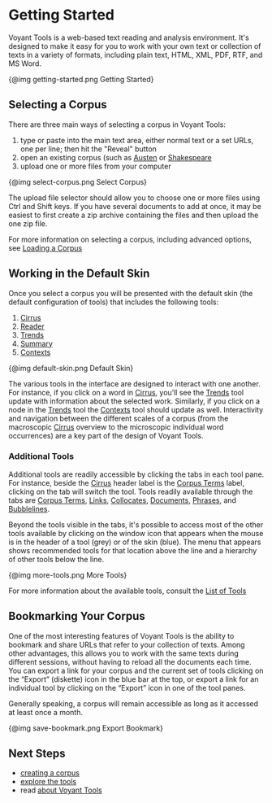 # Getting Started

Voyant Tools is a web-based text reading and analysis environment. It's designed to make it easy for you to work with your own text or collection of texts in a variety of formats, including plain text, HTML, XML, PDF, RTF, and MS Word.

{@img getting-started.png Getting Started}

## Selecting a Corpus

There are three main ways of selecting a corpus in Voyant Tools:

1. type or paste into the main text area, either normal text or a set URLs, one per line; then hit the "Reveal" button
1. open an existing corpus (such as [Austen](../?corpus=austen) or [Shakespeare](../?corpus=shakespeare)
1. upload one or more files from your computer

{@img select-corpus.png Select Corpus}

The upload file selector should allow you to choose one or more files using Ctrl and Shift keys. If you have several documents to add at once, it may be easiest to first create a zip archive containing the files and then upload the one zip file.

For more information on selecting a corpus, including advanced options, see [Loading a Corpus](#!/guide/loadingcorpus)

<!--- add link to video -->

## Working in the Default Skin

Once you select a corpus you will be presented with the default skin (the default configuration of tools) that includes the following tools:

1. [Cirrus](#!/guide/cirrus)
1. [Reader](#!/guide/reader)
1. [Trends](#!/guide/trends)
1. [Summary](#!/guide/summary)
1. [Contexts](#!/guide/contexts)

{@img default-skin.png Default Skin}

The various tools in the interface are designed to interact with one another. For instance, if you click on a word in [Cirrus](#!/guide/cirrus), you’ll see the [Trends](#!/guide/trends) tool update with information about the selected work. Similarly, if you click on a node in the [Trends](#!/guide/trends) tool the [Contexts](#!/guide/contexts) tool should update as well. Interactivity and navigation between the different scales of a corpus (from the macroscopic [Cirrus](#!/guide/cirrus) overview to the microscopic individual word occurrences) are a key part of the design of Voyant Tools.

### Additional Tools

Additional tools are readily accessible by clicking the tabs in each tool pane. For instance, beside the [Cirrus](#!/guide/cirrus) header label is the [Corpus Terms](#!/guide/corpusterms) label, clicking on the tab will switch the tool. Tools readily available through the tabs are [Corpus Terms](#!/guide/corpusterms), [Links](#!/guide/collocatesgraph), [Collocates](#!/guide/corpuscollocates), [Documents](#!/guide/documents), [Phrases](#!/guide/phrases), and [Bubblelines](#!/guide/bubblelines).

Beyond the tools visible in the tabs, it's possible to access most of the other tools available by clicking on the window icon that appears when the mouse is in the header of a tool (grey) or of the skin (blue). The menu that appears shows recommended tools for that location above the line and a hierarchy of other tools below the line.

{@img more-tools.png More Tools}

For more information about the available tools, consult the [List of Tools](#!/guide/toolslist)

## Bookmarking Your Corpus

One of the most interesting features of Voyant Tools is the ability to bookmark and share URLs that refer to your collection of texts. Among other advantages, this allows you to work with the same texts during different sessions, without having to reload all the documents each time. You can export a link for your corpus and the current set of tools clicking on the “Export” (diskette) icon in the blue bar at the top, or export a link for an individual tool by clicking on the “Export” icon in one of the tool panes.

Generally speaking, a corpus will remain accessible as long as it accessed at least once a month.

{@img save-bookmark.png Export Bookmark}

## Next Steps

* [creating a corpus](#!/guide/corpuscreator)
* [explore the tools](#!/guide/tools)
* read [about Voyant Tools](#!/guide/about)